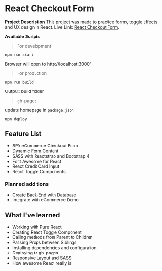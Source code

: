 # React Checkout Form
**Project Description**
This project was made to practice forms, toggle effects and UX design in React. Live Link: [React Checkout Form](https://lucaspdy.github.io/react-checkout-form/).

**Available Scripts**

> For development

    npm run start
Browser will open to http://localhost:3000/

> For production

    npm run build
Output: build folder

> gh-pages

update homepage in `package.json`

    npm deploy

## Feature List
  * SPA eCommerce Checkout Form
  * Dynamic Form Content
  * SASS with Reactstrap and Bootstrap 4
  * Font Awesome for React
  * React Credit Card Input
  * React Toggle Components

### Planned additions
  * Create Back-End with Database
  * Integrate with eCommerce Demo

## What I've learned
  * Working with Pure React
  * Creating React Toggle Component
  * Calling methods from Parent to Children
  * Passing Props between Siblings
  * Installing dependencies and configuration
  * Deploying to gh-pages
  * Responsive Layout and SASS
  * How awesome React really is!
